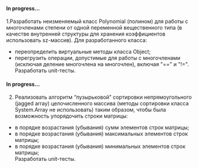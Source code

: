 #### In progress...
1.Разработать неизменяемый класс Polynomial (полином) для работы с многочленами степени от одной переменной вещественного типа (в качестве внутренней структуры для хранения коэффициентов использовать sz-массив). Для разработанного класса:  
- переопределить виртуальные методы класса Object;
- перегрузить операции, допустимые для работы с многочленами (исключая деление многочлена на многочлен), включая "==" и "!=".  
Разработать unit-тесты.

#### In progress...
2. Реализовать алгоритм “пузырьковой” сортировки непрямоугольного (jagged array) целочисленного массива (методы сортировки класса System.Array не использовать) таким образом, чтобы была возможность упорядочить строки матрицы:  
- в порядке возрастания (убывания) сумм элементов строк матрицы;  
- в порядке возрастания (убывания) максимальных элементов строк матрицы;  
- в порядке возрастания (убывания) минимальных элементов строк матрицы;  
Разработать unit-тесты.
